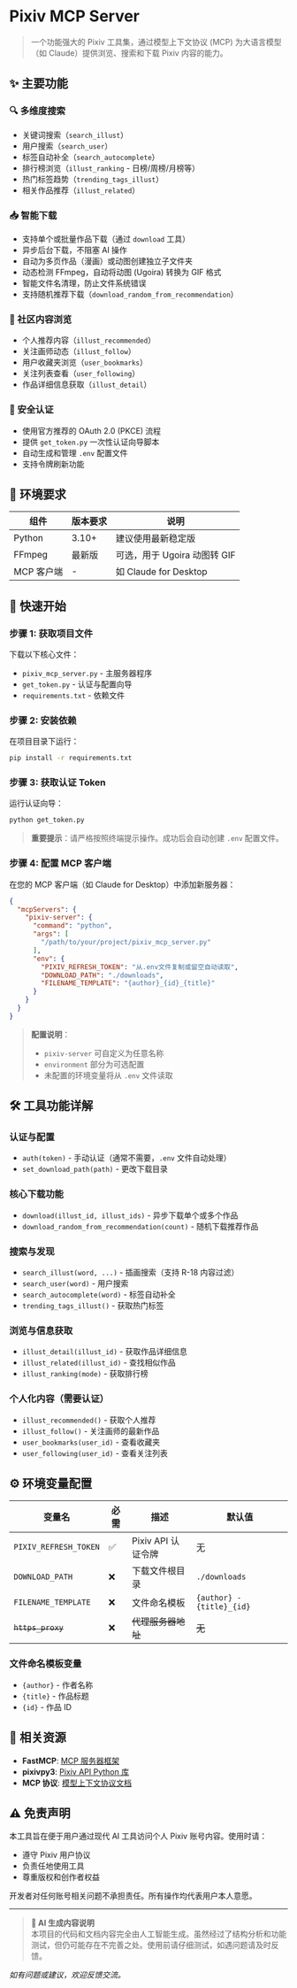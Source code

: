 # Pixiv MCP Server

> 一个功能强大的 Pixiv 工具集，通过模型上下文协议 (MCP) 为大语言模型（如 Claude）提供浏览、搜索和下载 Pixiv 内容的能力。

## ✨ 主要功能

### 🔍 多维度搜索
- 关键词搜索（`search_illust`）
- 用户搜索（`search_user`）
- 标签自动补全（`search_autocomplete`）
- 排行榜浏览（`illust_ranking` - 日榜/周榜/月榜等）
- 热门标签趋势（`trending_tags_illust`）
- 相关作品推荐（`illust_related`）

### 📥 智能下载
- 支持单个或批量作品下载（通过 `download` 工具）
- 异步后台下载，不阻塞 AI 操作
- 自动为多页作品（漫画）或动图创建独立子文件夹
- 动态检测 FFmpeg，自动将动图 (Ugoira) 转换为 GIF 格式
- 智能文件名清理，防止文件系统错误
- 支持随机推荐下载（`download_random_from_recommendation`）

### 👥 社区内容浏览
- 个人推荐内容（`illust_recommended`）
- 关注画师动态（`illust_follow`）
- 用户收藏夹浏览（`user_bookmarks`）
- 关注列表查看（`user_following`）
- 作品详细信息获取（`illust_detail`）

### 🔐 安全认证
- 使用官方推荐的 OAuth 2.0 (PKCE) 流程
- 提供 `get_token.py` 一次性认证向导脚本
- 自动生成和管理 `.env` 配置文件
- 支持令牌刷新功能

## 🔧 环境要求

| 组件 | 版本要求 | 说明 |
|------|----------|------|
| Python | 3.10+ | 建议使用最新稳定版 |
| FFmpeg | 最新版 | 可选，用于 Ugoira 动图转 GIF |
| MCP 客户端 | - | 如 Claude for Desktop |

## 🚀 快速开始

### 步骤 1: 获取项目文件

下载以下核心文件：
- `pixiv_mcp_server.py` - 主服务器程序
- `get_token.py` - 认证与配置向导
- `requirements.txt` - 依赖文件

### 步骤 2: 安装依赖

在项目目录下运行：

```bash
pip install -r requirements.txt
```

### 步骤 3: 获取认证 Token

运行认证向导：

```bash
python get_token.py
```

> **重要提示**：请严格按照终端提示操作。成功后会自动创建 `.env` 配置文件。

### 步骤 4: 配置 MCP 客户端

在您的 MCP 客户端（如 Claude for Desktop）中添加新服务器：

```json
{
  "mcpServers": {
    "pixiv-server": {
      "command": "python",
      "args": [
        "/path/to/your/project/pixiv_mcp_server.py"
      ],
      "env": {
        "PIXIV_REFRESH_TOKEN": "从.env文件复制或留空自动读取",
        "DOWNLOAD_PATH": "./downloads",
        "FILENAME_TEMPLATE": "{author}_{id}_{title}"
      }
    }
  }
}
```

> **配置说明**：
> - `pixiv-server` 可自定义为任意名称
> - `environment` 部分为可选配置
> - 未配置的环境变量将从 `.env` 文件读取

## 🛠️ 工具功能详解

### 认证与配置
- `auth(token)` - 手动认证（通常不需要，`.env` 文件自动处理）
- `set_download_path(path)` - 更改下载目录

### 核心下载功能
- `download(illust_id, illust_ids)` - 异步下载单个或多个作品
- `download_random_from_recommendation(count)` - 随机下载推荐作品

### 搜索与发现
- `search_illust(word, ...)` - 插画搜索（支持 R-18 内容过滤）
- `search_user(word)` - 用户搜索
- `search_autocomplete(word)` - 标签自动补全
- `trending_tags_illust()` - 获取热门标签

### 浏览与信息获取
- `illust_detail(illust_id)` - 获取作品详细信息
- `illust_related(illust_id)` - 查找相似作品
- `illust_ranking(mode)` - 获取排行榜

### 个人化内容（需要认证）
- `illust_recommended()` - 获取个人推荐
- `illust_follow()` - 关注画师的最新作品
- `user_bookmarks(user_id)` - 查看收藏夹
- `user_following(user_id)` - 查看关注列表

## ⚙️ 环境变量配置

| 变量名 | 必需 | 描述 | 默认值 |
|--------|------|------|--------|
| `PIXIV_REFRESH_TOKEN` | ✅ | Pixiv API 认证令牌 | 无 |
| `DOWNLOAD_PATH` | ❌ | 下载文件根目录 | `./downloads` |
| `FILENAME_TEMPLATE` | ❌ | 文件命名模板 | `{author} - {title}_{id}` |
| ~~`https_proxy`~~ | ❌ | ~~代理服务器地址~~ | ~~无~~ |

### 文件命名模板变量

- `{author}` - 作者名称
- `{title}` - 作品标题
- `{id}` - 作品 ID

## 🔗 相关资源

- **FastMCP**: [MCP 服务器框架](https://github.com/jlowin/fastmcp)
- **pixivpy3**: [Pixiv API Python 库](https://github.com/upbit/pixivpy)
- **MCP 协议**: [模型上下文协议文档](https://modelcontextprotocol.io/)

## ⚠️ 免责声明

本工具旨在便于用户通过现代 AI 工具访问个人 Pixiv 账号内容。使用时请：

- 遵守 Pixiv 用户协议
- 负责任地使用工具
- 尊重版权和创作者权益

开发者对任何账号相关问题不承担责任。所有操作均代表用户本人意愿。

---

> **🤖 AI 生成内容说明**  
> 本项目的代码和文档内容完全由人工智能生成。虽然经过了结构分析和功能测试，但仍可能存在不完善之处。使用前请仔细测试，如遇问题请及时反馈。

*如有问题或建议，欢迎反馈交流。*
